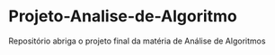 # Projeto-Analise-de-Algoritmo
Repositório abriga o projeto final da matéria de Análise de Algoritmos
